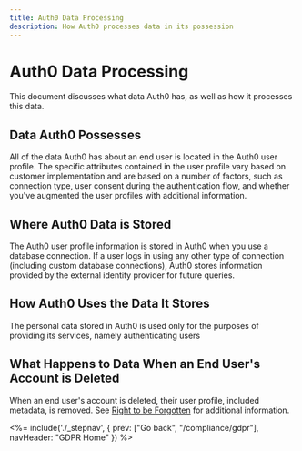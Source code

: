```yaml
---
title: Auth0 Data Processing
description: How Auth0 processes data in its possession
---
```

# Auth0 Data Processing

This document discusses what data Auth0 has, as well as how it processes this data.

## Data Auth0 Possesses

All of the data Auth0 has about an end user is located in the Auth0 user profile. The specific attributes contained in the user profile vary based on customer implementation and are based on a number of factors, such as connection type, user consent during the authentication flow, and whether you've augmented the user profiles with additional information.

## Where Auth0 Data is Stored

The Auth0 user profile information is stored in Auth0 when you use a database connection. If a user logs in using any other type of connection (including custom database connections), Auth0 stores information provided by the external identity provider for future queries.

## How Auth0 Uses the Data It Stores

The personal data stored in Auth0 is used only for the purposes of providing its services, namely authenticating users

## What Happens to Data When an End User's Account is Deleted

When an end user's account is deleted, their user profile, included metadata, is removed. See [Right to be Forgotten](/compliance/gdpr/features-aiding-compliance#right-to-be-forgotten) for additional information.

<%= include('./_stepnav', {
 prev: ["Go back", "/compliance/gdpr"],
 navHeader: "GDPR Home"
}) %>